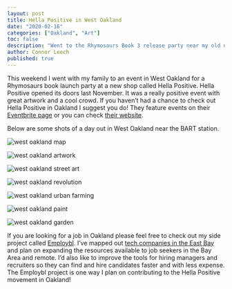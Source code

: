 ```yaml
---
layout: post
title: Hella Positive in West Oakland
date: "2020-02-16"
categories: ["Oakland", "Art"]
toc: false
description: "Went to the Rhymosaurs Book 3 release party near my old neighborhood in West Oakland. Hella positive, hella fun."
author: Connor Leech
published: true
---
```


This weekend I went with my family to an event in West Oakland for a Rhymosaurs book launch party at a new shop called Hella Positive. Hella Positive opened its doors last November. It was a really positive event with great artwork and a cool crowd. If you haven’t had a chance to check out Hella Positive in Oakland I suggest you do! They feature events on their [Eventbrite page](https://www.eventbrite.com/o/hella-positive-14735262831) or you can check [their website](https://hellapositive.com/).

Below are some shots of a day out in West Oakland near the BART station.

![west oakland map](https://i.imgur.com/zUWKXEy.png)

![west oakland artwork](https://i.imgur.com/2RFxsv2.jpg)

![west oakland street art](https://i.imgur.com/Yd7l9Bo.jpg)

![west oakland revolution](https://i.imgur.com/oXNVUHb.jpg)

![west oakland urban farming](https://i.imgur.com/9T6wsbh.jpg)

![west oakland paint](https://i.imgur.com/Ib9mLkv.jpg)

![west oakland garden](https://i.imgur.com/mWIF6M6.jpg)

If you are looking for a job in Oakland please feel free to check out my side project called [Employbl](https://employbl.com). I’ve mapped out [tech companies in the East Bay](https://employbl.com/companies-in-east-bay) and plan on expanding the resources available to job seekers in the Bay Area and remote. I’d also like to improve the tools for hiring managers and recruiters so they can find and hire candidates faster and with less expense. The Employbl project is one way I plan on contributing to the Hella Positive movement in Oakland!
